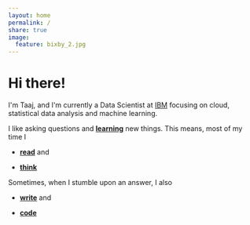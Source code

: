 ```yaml
---
layout: home
permalink: /
share: true
image:
  feature: bixby_2.jpg
---
```


<!-- This is commented out. -->

# Hi there!

I'm Taaj, and I'm currently a Data Scientist at <a href="https://www.ibm.com/us-en/?ar=1/">IBM</a> focusing on cloud, statistical data analysis and machine learning.

I like asking questions and **[learning](https://www.youracclaim.com/users/taaj-cheema/badges)** new things. This means, most of my time I

* **[read](https://www.goodreads.com/user/show/79583019-taaj-cheema)** and

* **[think](https://taajcheema.com/projects/)**

Sometimes, when I stumble upon an answer, I also

* **[write](https://taajcheema.com/writing/)** and

* **[code](https://github.com/taajcheema)**

